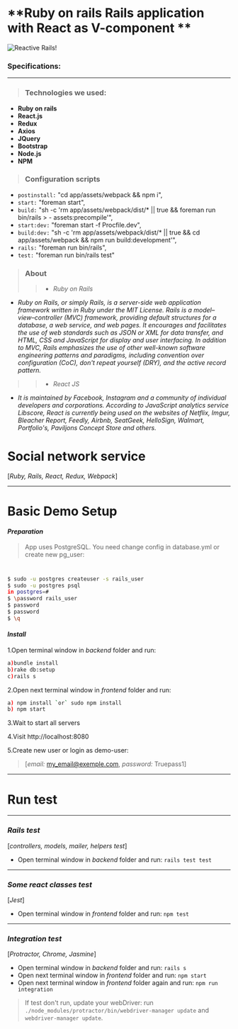 
**Ruby on rails Rails application with  React as V-component **
===================
![Reactive Rails!](https://geeks.wego.com/content/images/2015/12/eed49439b4a4d36167ef4aa568beb94f.jpg)

### Specifications:


----------

> ### **Technologies we used:**
 -  **Ruby on rails** 
 - **React.js** 
 - **Redux**
 - **Axios** 
 - **JQuery**
 - **Bootstrap** 
 - **Node.js**
 - **NPM**


 
> ### **Configuration scripts**
 - `postinstall:` "cd app/assets/webpack && npm i",
 - `start:` "foreman start",
 - `build:` "sh -c 'rm app/assets/webpack/dist/* || true && foreman run bin/rails > - assets:precompile'",
 - `start:dev:` "foreman start -f Procfile.dev",
 - `build:dev:` "sh -c 'rm app/assets/webpack/dist/* || true && cd app/assets/webpack && npm run build:development'",
 - `rails:` "foreman run bin/rails",
 - `test:` "foreman run bin/rails test"

 >### **About** 
 >>- *Ruby on Rails*
- *Ruby on Rails, or simply Rails, is a server-side web application framework written in Ruby under the MIT License. Rails is a model–view–controller (MVC) framework, providing default structures for a database, a web service, and web pages. It encourages and facilitates the use of web standards such as JSON or XML for data transfer, and HTML, CSS and JavaScript for display and user interfacing. In addition to MVC, Rails emphasizes the use of other well-known software engineering patterns and paradigms, including convention over configuration (CoC), don't repeat yourself (DRY), and the active record pattern.*

 >>- *React JS*
- *It is maintained by Facebook, Instagram and a community of individual developers and corporations. According to JavaScript analytics service Libscore, React is currently being used on the websites of Netflix, Imgur, Bleacher Report, Feedly, Airbnb, SeatGeek, HelloSign, Walmart, Portfolio's, Paviljons Concept Store and others.*

# Social network service
[*Ruby, Rails, React, Redux, Webpack*]
***
# Basic Demo Setup

#### *Preparation*
> App uses PostgreSQL. You need change config in database.yml or create new pg_user:
#
```sh
$ sudo -u postgres createuser -s rails_user
$ sudo -u postgres psql
in postgres=#
$ \password rails_user
$ password
$ password
$ \q
```

#### *Install*
1.Open terminal window in *backend* folder and run:

```sh
a)bundle install
b)rake db:setup
c)rails s
```
2.Open next terminal window in *frontend* folder and run:

```sh
a) npm install `or` sudo npm install
b) npm start
```
3.Wait to start all servers

4.Visit http://localhost:8080

5.Create new user or login as demo-user:
> [*email:* my_email@exemple.com, *password:* Truepass1]


***
#
# Run test

***

### *Rails test*

[*controllers, models, mailer, helpers test*]

* Open terminal window in *backend* folder and run: `rails test test`

***

### *Some react classes test*

[*Jest*]

* Open terminal window in *frontend* folder and run: `npm test`

***

### *Integration test*

[*Protractor, Chrome, Jasmine*]

* Open terminal window in *backend* folder and run: `rails s`
* Open next terminal window in *frontend* folder and run: `npm start`
* Open next terminal window in *frontend* folder again and run: `npm run integration`

> If test don't run, update your webDriver: run `./node_modules/protractor/bin/webdriver-manager update` and `webdriver-manager update`.

